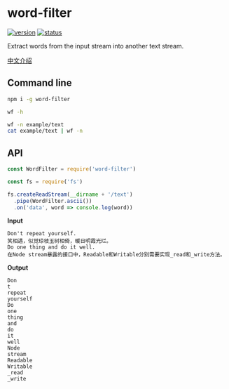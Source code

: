 # word-filter
[![version](https://img.shields.io/npm/v/word-filter.svg)](https://www.npmjs.org/package/word-filter)
[![status](https://travis-ci.org/zoubin/word-filter.svg?branch=master)](https://travis-ci.org/zoubin/word-filter)

Extract words from the input stream into another text stream.

[中文介绍](读我.md)

## Command line
```bash
npm i -g word-filter

wf -h

wf -n example/text
cat example/text | wf -n

```

## API

```js
const WordFilter = require('word-filter')

const fs = require('fs')

fs.createReadStream(__dirname + '/text')
  .pipe(WordFilter.ascii())
  .on('data', word => console.log(word))

```

**Input**
```
Don't repeat yourself.
笑相遇，似觉琼枝玉树相倚，暖日明霞光烂。
Do one thing and do it well.
在Node stream暴露的接口中，Readable和Writable分别需要实现_read和_write方法。

```

**Output**
```
Don
t
repeat
yourself
Do
one
thing
and
do
it
well
Node
stream
Readable
Writable
_read
_write

```

